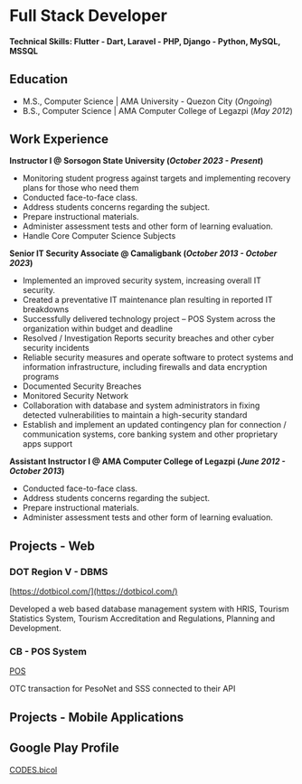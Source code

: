 # Full Stack Developer

#### Technical Skills: Flutter - Dart, Laravel - PHP, Django - Python, MySQL, MSSQL

## Education					       		
- M.S., Computer Science	| AMA University - Quezon City (_Ongoing_)	 			        		
- B.S., Computer Science | AMA Computer College of Legazpi (_May 2012_)

## Work Experience
**Instructor I @ Sorsogon State University (_October 2023 - Present_)**
- Monitoring student progress against targets and implementing recovery plans for 
those who need them
- Conducted face-to-face class. 
- Address students concerns regarding the subject. 
- Prepare instructional materials. 
- Administer assessment tests and other form of learning evaluation.
- Handle Core Computer Science Subjects

**Senior IT Security Associate @ Camaligbank (_October 2013 - October 2023_)**
- Implemented an improved security system, increasing overall IT security.
- Created a preventative IT maintenance plan resulting in reported IT breakdowns 
- Successfully delivered technology project – POS System across the 
organization within budget and deadline
- Resolved / Investigation Reports security breaches and other cyber security 
incidents
- Reliable security measures and operate software to protect systems and 
information infrastructure, including firewalls and data encryption programs
- Documented Security Breaches
- Monitored Security Network
- Collaboration with database and system administrators in fixing detected 
vulnerabilities to maintain a high-security standard
- Establish and implement an updated contingency plan for connection / 
communication systems, core banking system and other proprietary apps support

**Assistant Instructor I @ AMA Computer College of Legazpi (_June 2012 - October 2013_)**
- Conducted face-to-face class. 
- Address students concerns regarding the subject. 
- Prepare instructional materials. 
- Administer assessment tests and other form of learning evaluation.

## Projects - Web
### DOT Region V - DBMS
[https://dotbicol.com/](https://dotbicol.com/)

Developed a web based database management system with HRIS, Tourism Statistics System, Tourism Accreditation and Regulations, Planning and Development.

### CB - POS System
[POS](https://cbapps.camaligbank.com.ph/pos_sys/)

OTC transaction for PesoNet  and SSS connected to their API

## Projects - Mobile Applications
## Google Play Profile
[CODES.bicol](https://play.google.com/store/apps/dev?id=8267739085809030914)

